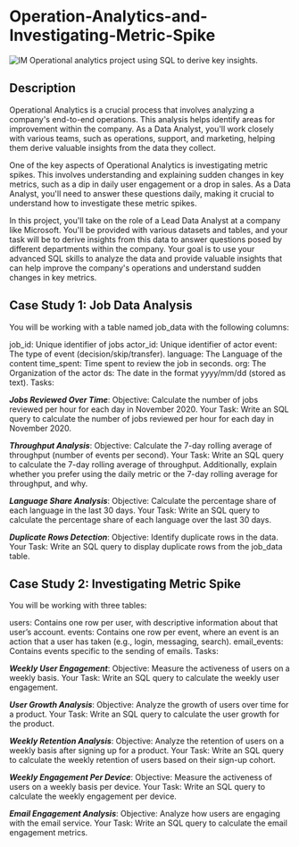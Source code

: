 # Operation-Analytics-and-Investigating-Metric-Spike
![IM](https://github.com/user-attachments/assets/eab5b996-bfb9-47fa-afa7-b37f37281fe0)
Operational analytics project using SQL to derive key insights.
## Description


Operational Analytics is a crucial process that involves analyzing a company's end-to-end operations. This analysis helps identify areas for improvement within the company. As a Data Analyst, you'll work closely with various teams, such as operations, support, and marketing, helping them derive valuable insights from the data they collect.

One of the key aspects of Operational Analytics is investigating metric spikes. This involves understanding and explaining sudden changes in key metrics, such as a dip in daily user engagement or a drop in sales. As a Data Analyst, you'll need to answer these questions daily, making it crucial to understand how to investigate these metric spikes.

In this project, you'll take on the role of a Lead Data Analyst at a company like Microsoft. You'll be provided with various datasets and tables, and your task will be to derive insights from this data to answer questions posed by different departments within the company. Your goal is to use your advanced SQL skills to analyze the data and provide valuable insights that can help improve the company's operations and understand sudden changes in key metrics.

## Case Study 1: Job Data Analysis
You will be working with a table named job_data with the following columns:

job_id: Unique identifier of jobs
actor_id: Unique identifier of actor
event: The type of event (decision/skip/transfer).
language: The Language of the content
time_spent: Time spent to review the job in seconds.
org: The Organization of the actor
ds: The date in the format yyyy/mm/dd (stored as text).
Tasks:

***Jobs Reviewed Over Time***:
Objective: Calculate the number of jobs reviewed per hour for each day in November 2020.
Your Task: Write an SQL query to calculate the number of jobs reviewed per hour for each day in November 2020.

***Throughput Analysis***:
Objective: Calculate the 7-day rolling average of throughput (number of events per second).
Your Task: Write an SQL query to calculate the 7-day rolling average of throughput. Additionally, explain whether you prefer using the daily metric or the 7-day rolling average for throughput, and why.

***Language Share Analysis***:
Objective: Calculate the percentage share of each language in the last 30 days.
Your Task: Write an SQL query to calculate the percentage share of each language over the last 30 days.

***Duplicate Rows Detection***:
Objective: Identify duplicate rows in the data.
Your Task: Write an SQL query to display duplicate rows from the job_data table.

## Case Study 2: Investigating Metric Spike
You will be working with three tables:

users: Contains one row per user, with descriptive information about that user’s account.
events: Contains one row per event, where an event is an action that a user has taken (e.g., login, messaging, search).
email_events: Contains events specific to the sending of emails.
Tasks:

***Weekly User Engagement***:
Objective: Measure the activeness of users on a weekly basis.
Your Task: Write an SQL query to calculate the weekly user engagement.

***User Growth Analysis***:
Objective: Analyze the growth of users over time for a product.
Your Task: Write an SQL query to calculate the user growth for the product.

***Weekly Retention Analysis***:
Objective: Analyze the retention of users on a weekly basis after signing up for a product.
Your Task: Write an SQL query to calculate the weekly retention of users based on their sign-up cohort.

***Weekly Engagement Per Device***:
Objective: Measure the activeness of users on a weekly basis per device.
Your Task: Write an SQL query to calculate the weekly engagement per device.

***Email Engagement Analysis***:
Objective: Analyze how users are engaging with the email service.
Your Task: Write an SQL query to calculate the email engagement metrics.
